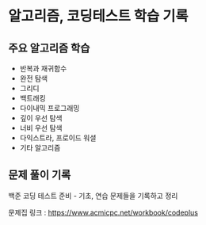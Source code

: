 # 알고리즘, 코딩테스트 학습 기록

## 주요 알고리즘 학습

- 반복과 재귀함수
- 완전 탐색
- 그리디
- 백트래킹
- 다이내믹 프로그래밍
- 깊이 우선 탐색
- 너비 우선 탐색
- 다익스트라, 프로이드 워셜
- 기타 알고리즘

## 문제 풀이 기록

백준 코딩 테스트 준비 - 기초, 연습 문제들을 기록하고 정리

문제집 링크 : https://www.acmicpc.net/workbook/codeplus
